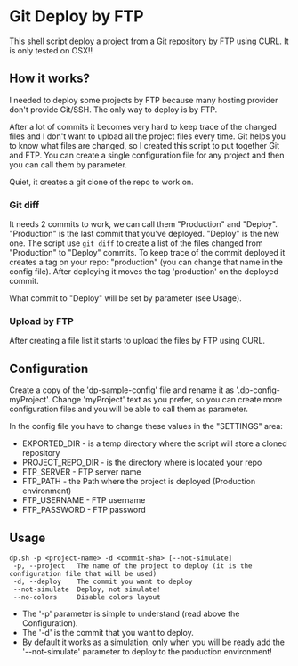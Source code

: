 Git Deploy by FTP
=================

This shell script deploy a project from a Git repository by FTP using CURL.
It is only tested on OSX!!

## How it works?
I needed to deploy some projects by FTP because many hosting provider don't provide Git/SSH. The only way to deploy is by FTP.

After a lot of commits it becomes very hard to keep trace of the changed files and I don't want to upload all the project files every time. 
Git helps you to know what files are changed, so I created this script to put together Git and FTP.
You can create a single configuration file for any project and then you can call them by parameter.

Quiet, it creates a git clone of the repo to work on. 

### Git diff
It needs 2 commits to work, we can call them "Production" and "Deploy".
"Production" is the last commit that you've deployed. "Deploy" is the new one.
The script use `git diff` to create a list of the files changed from "Production" to "Deploy" commits.
To keep trace of the commit deployed it creates a tag on your repo: "production" (you can change that name in the config file). After deploying it moves the tag 'production' on the deployed commit.

What commit to "Deploy" will be set by parameter (see Usage).

### Upload by FTP
After creating a file list it starts to upload the files by FTP using CURL.

## Configuration
Create a copy of the 'dp-sample-config' file and rename it as '.dp-config-myProject'.
Change 'myProject' text as you prefer, so you can create more configuration files and you will be able to call them as parameter.

In the config file you have to change these values in the "SETTINGS" area:

* EXPORTED_DIR - is a temp directory where the script will store a cloned repository
* PROJECT_REPO_DIR - is the directory where is located your repo
* FTP_SERVER - FTP server name
* FTP_PATH - the Path where the project is deployed (Production environment)
* FTP_USERNAME - FTP username
* FTP_PASSWORD - FTP password


## Usage

	dp.sh -p <project-name> -d <commit-sha> [--not-simulate]
	 -p, --project 	 The name of the project to deploy (it is the configuration file that will be used)
	 -d, --deploy 	 The commit you want to deploy
	 --not-simulate  Deploy, not simulate!
	 --no-colors	 Disable colors layout
* The '-p' parameter is simple to understand (read above the Configuration).
* The '-d' is the commit that you want to deploy.
* By default it works as a simulation, only when you will be ready add the '--not-simulate' parameter to deploy to the production environment!
